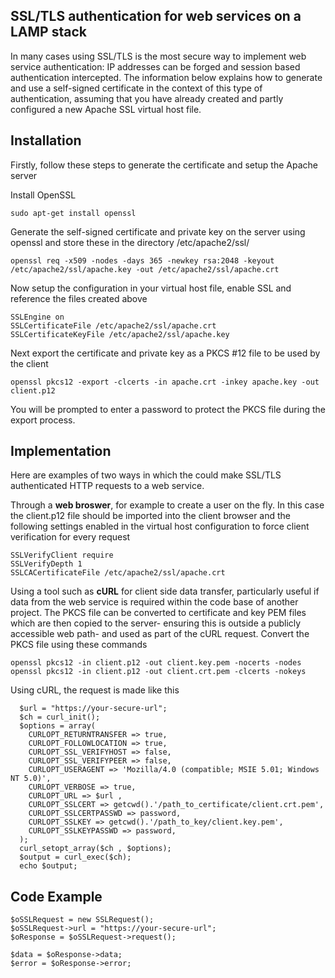 ## SSL/TLS authentication for web services on a LAMP stack

In many cases using SSL/TLS is the most secure way to implement web service authentication: IP addresses can be forged and session based authentication intercepted. The information below explains how to generate and use a self-signed certificate in the context of this type of authentication, assuming that you have already created and partly configured a new Apache SSL virtual host file.

## Installation

Firstly, follow these steps to generate the certificate and setup the Apache server

Install OpenSSL
```
sudo apt-get install openssl
```
Generate the self-signed certificate and private key on the server using openssl and store these in the directory /etc/apache2/ssl/
```
openssl req -x509 -nodes -days 365 -newkey rsa:2048 -keyout /etc/apache2/ssl/apache.key -out /etc/apache2/ssl/apache.crt
```
Now setup the configuration in your virtual host file, enable SSL and reference the files created above
```
SSLEngine on
SSLCertificateFile /etc/apache2/ssl/apache.crt
SSLCertificateKeyFile /etc/apache2/ssl/apache.key
```
Next export the certificate and private key as a PKCS #12 file to be used by the client
```
openssl pkcs12 -export -clcerts -in apache.crt -inkey apache.key -out client.p12
```
You will be prompted to enter a password to protect the PKCS file during the export process.

## Implementation

Here are examples of two ways in which the could make SSL/TLS authenticated HTTP requests to a web service.

Through a **web broswer**, for example to create a user on the fly. In this case the client.p12 file should be imported into the client browser and the following settings enabled in the virtual host configuration to force client verification for every request
```
SSLVerifyClient require
SSLVerifyDepth 1
SSLCACertificateFile /etc/apache2/ssl/apache.crt
```
Using a tool such as **cURL** for client side data transfer, particularly useful if data from the web service is required within the code base of another project. The PKCS file can be converted to certificate and key PEM files which are then copied to the server- ensuring this is outside a publicly accessible web path- and used as part of the cURL request. Convert the PKCS file using these commands
```
openssl pkcs12 -in client.p12 -out client.key.pem -nocerts -nodes
openssl pkcs12 -in client.p12 -out client.crt.pem -clcerts -nokeys
```

Using cURL, the request is made like this
```
  $url = "https://your-secure-url";
  $ch = curl_init();
  $options = array(
    CURLOPT_RETURNTRANSFER => true,
    CURLOPT_FOLLOWLOCATION => true,
    CURLOPT_SSL_VERIFYHOST => false,
    CURLOPT_SSL_VERIFYPEER => false,
    CURLOPT_USERAGENT => 'Mozilla/4.0 (compatible; MSIE 5.01; Windows NT 5.0)',
    CURLOPT_VERBOSE => true,
    CURLOPT_URL => $url ,
    CURLOPT_SSLCERT => getcwd().'/path_to_certificate/client.crt.pem',
    CURLOPT_SSLCERTPASSWD => password,
    CURLOPT_SSLKEY => getcwd().'/path_to_key/client.key.pem',
    CURLOPT_SSLKEYPASSWD => password,
  );
  curl_setopt_array($ch , $options);
  $output = curl_exec($ch);
  echo $output;
```

## Code Example

```
$oSSLRequest = new SSLRequest();
$oSSLRequest->url = "https://your-secure-url";
$oResponse = $oSSLRequest->request();

$data = $oResponse->data;
$error = $oResponse->error;
```
